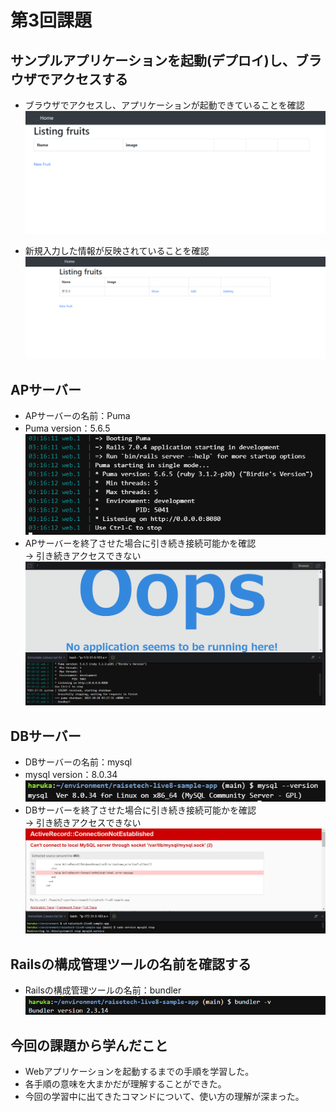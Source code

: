 # 第3回課題
## サンプルアプリケーションを起動(デプロイ)し、ブラウザでアクセスする
* ブラウザでアクセスし、アプリケーションが起動できていることを確認
![SampleApp](images/lecture03/SampleApp.png)

* 新規入力した情報が反映されていることを確認
![SampleApp_new](images/lecture03/SampleApp_new.png)

## APサーバー
* APサーバーの名前：Puma
* Puma version：5.6.5
![APserver](images/lecture03/APserver.png)
*  APサーバーを終了させた場合に引き続き接続可能かを確認<br>
   → 引き続きアクセスできない
![APserver_down](images/lecture03/APserver_down.png)

## DBサーバー
* DBサーバーの名前：mysql
* mysql version：8.0.34
![mysql_ver](images/lecture03/mysql_ver.png)
*  DBサーバーを終了させた場合に引き続き接続可能かを確認<br>
   → 引き続きアクセスできない
![DBserver_down](images/lecture03/DBserver_down.png)

## Railsの構成管理ツールの名前を確認する
* Railsの構成管理ツールの名前：bundler
![bundle_ver](images/lecture03/bundle_ver.png)

## 今回の課題から学んだこと
* Webアプリケーションを起動するまでの手順を学習した。
* 各手順の意味を大まかだが理解することができた。
* 今回の学習中に出てきたコマンドについて、使い方の理解が深まった。